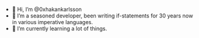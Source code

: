 - 👋 Hi, I’m @0xhakankarlsson
- 👀 I’m a seasoned developer, been writing if-statements for 30 years now in various imperative languages.
- 🌱 I’m currently learning a lot of things.

<!---
0xhakankarlsson/0xhakankarlsson is a ✨ special ✨ repository because its `README.md` (this file) appears on your GitHub profile.
You can click the Preview link to take a look at your changes.
--->
